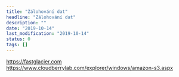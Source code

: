 ```yaml
---
title: "Zálohování dat"
headline: "Zálohování dat"
description: ""
date: "2019-10-14"
last_modification: "2019-10-14"
status: 0
tags: []
---
```


https://fastglacier.com
https://www.cloudberrylab.com/explorer/windows/amazon-s3.aspx